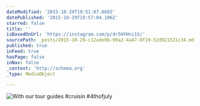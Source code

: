 ```yaml
---
dateModified: '2015-10-29T19:51:07.060Z'
datePublished: '2015-10-29T19:57:04.186Z'
starred: false
title: ''
isBasedOnUrl: 'https://instagram.com/p/4r5HYHni1S/'
sourcePath: _posts/2015-10-29-c12ade9b-99a2-4a47-8f19-52d921521c34.md
published: true
inFeed: true
hasPage: false
inNav: false
_context: 'http://schema.org'
_type: MediaObject

---
```

![With our tour guides &num;cruisin &num;4tho&fjlig;uly](https://igcdn-photos-b-a.akamaihd.net/hphotos-ak-xaf1/t51.2885-15/s640x640/sh0.08/e35/11348125_1457142994580537_1646457134_n.jpg)